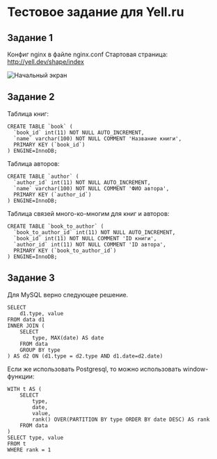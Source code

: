 # Тестовое задание для Yell.ru

## Задание 1

Конфиг nginx в файле nginx.conf
Стартовая страница: http://yell.dev/shape/index

![Начальный экран](https://github.com/ramilexe/yell-test-task/pic1.png)


## Задание 2

Таблица книг:
```
CREATE TABLE `book` (
  `book_id` int(11) NOT NULL AUTO_INCREMENT,
  `name` varchar(100) NOT NULL COMMENT 'Название книги',
  PRIMARY KEY (`book_id`)
) ENGINE=InnoDB;
```

Таблица авторов:
```
CREATE TABLE `author` (
  `author_id` int(11) NOT NULL AUTO_INCREMENT,
  `name` varchar(100) NOT NULL COMMENT 'ФИО автора',
  PRIMARY KEY (`author_id`)
) ENGINE=InnoDB;
```

Таблица связей много-ко-многим для книг и авторов:
```
CREATE TABLE `book_to_author` (
  `book_to_author_id` int(11) NOT NULL AUTO_INCREMENT,
  `book_id` int(11) NOT NULL COMMENT 'ID книги',
  `author_id` int(11) NOT NULL COMMENT 'ID автора',
  PRIMARY KEY (`book_to_author_id`)
) ENGINE=InnoDB;
```

## Задание 3

Для MySQL верно следующее решение.
```
SELECT
	d1.type, value
FROM data d1
INNER JOIN (
	SELECT
		type, MAX(date) AS date
	FROM data
	GROUP BY type
) AS d2 ON (d1.type = d2.type AND d1.date=d2.date)
```

Если же использовать Postgresql, то можно использовать window-функции:

```
WITH t AS (
	SELECT
		type,
		date,
		value,
		rank() OVER(PARTITION BY type ORDER BY date DESC) AS rank
	FROM data
)
SELECT type, value
FROM t
WHERE rank = 1
```